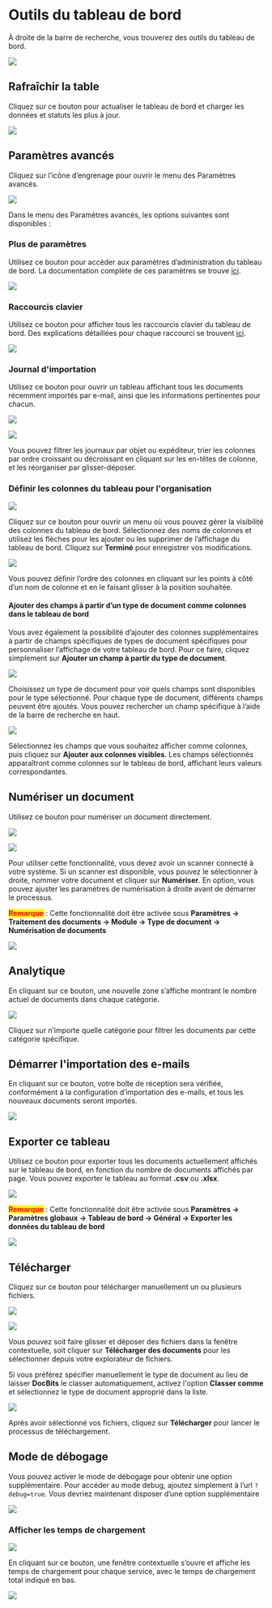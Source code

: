 # Outils du tableau de bord

À droite de la barre de recherche, vous trouverez des outils du tableau de bord.

![](https://raw.githubusercontent.com/Fellow-Consulting-AG/docbits/refs/heads/main/readme/.gitbook/assets/dashboard_tools_1.png)

## Rafraîchir la table

Cliquez sur ce bouton pour actualiser le tableau de bord et charger les données et statuts les plus à jour.

![](https://raw.githubusercontent.com/Fellow-Consulting-AG/docbits/refs/heads/main/readme/.gitbook/assets/dashboard_tools_2.png)

## Paramètres avancés

Cliquez sur l’icône d’engrenage pour ouvrir le menu des Paramètres avancés.

![](https://raw.githubusercontent.com/Fellow-Consulting-AG/docbits/refs/heads/main/readme/.gitbook/assets/dashboard_tools_8.png)

Dans le menu des Paramètres avancés, les options suivantes sont disponibles :

### Plus de paramètres

Utilisez ce bouton pour accéder aux paramètres d’administration du tableau de bord. La documentation complète de ces paramètres se trouve [ici](../../../administration-and-setup/settings/global-settings/dashboard/).

![](https://raw.githubusercontent.com/Fellow-Consulting-AG/docbits/refs/heads/main/readme/.gitbook/assets/dashboard_tools_3.png)

### Raccourcis clavier

Utilisez ce bouton pour afficher tous les raccourcis clavier du tableau de bord. Des explications détaillées pour chaque raccourci se trouvent [ici](keyboard-shortcuts.md).

![](https://raw.githubusercontent.com/Fellow-Consulting-AG/docbits/refs/heads/main/readme/.gitbook/assets/dashboard_tools_9.png)

### Journal d'importation

Utilisez ce bouton pour ouvrir un tableau affichant tous les documents récemment importés par e-mail, ainsi que les informations pertinentes pour chacun.

![](https://raw.githubusercontent.com/Fellow-Consulting-AG/docbits/refs/heads/main/readme/.gitbook/assets/dashboard_tools_10.png)

![](https://raw.githubusercontent.com/Fellow-Consulting-AG/docbits/refs/heads/main/readme/.gitbook/assets/dashboard_tools_15.png)

Vous pouvez filtrer les journaux par objet ou expéditeur, trier les colonnes par ordre croissant ou décroissant en cliquant sur les en-têtes de colonne, et les réorganiser par glisser-déposer.

### Définir les colonnes du tableau pour l'organisation

![](https://raw.githubusercontent.com/Fellow-Consulting-AG/docbits/refs/heads/main/readme/.gitbook/assets/dashboard_tools_11.png)

Cliquez sur ce bouton pour ouvrir un menu où vous pouvez gérer la visibilité des colonnes du tableau de bord. Sélectionnez des noms de colonnes et utilisez les flèches pour les ajouter ou les supprimer de l’affichage du tableau de bord. Cliquez sur **Terminé** pour enregistrer vos modifications.

![](https://raw.githubusercontent.com/Fellow-Consulting-AG/docbits/refs/heads/main/readme/.gitbook/assets/dashborad_tools_22.png)

Vous pouvez définir l’ordre des colonnes en cliquant sur les points à côté d’un nom de colonne et en le faisant glisser à la position souhaitée.

#### Ajouter des champs à partir d’un type de document comme colonnes dans le tableau de bord

Vous avez également la possibilité d’ajouter des colonnes supplémentaires à partir de champs spécifiques de types de document spécifiques pour personnaliser l’affichage de votre tableau de bord. Pour ce faire, cliquez simplement sur **Ajouter un champ à partir du type de document**.

![](https://raw.githubusercontent.com/Fellow-Consulting-AG/docbits/refs/heads/main/readme/.gitbook/assets/dashborad_tools_21.png)

Choisissez un type de document pour voir quels champs sont disponibles pour le type sélectionné. Pour chaque type de document, différents champs peuvent être ajoutés. Vous pouvez rechercher un champ spécifique à l’aide de la barre de recherche en haut.

![](https://raw.githubusercontent.com/Fellow-Consulting-AG/docbits/refs/heads/main/readme/.gitbook/assets/dashboard_tools_19.png)

Sélectionnez les champs que vous souhaitez afficher comme colonnes, puis cliquez sur **Ajouter aux colonnes visibles**. Les champs sélectionnés apparaîtront comme colonnes sur le tableau de bord, affichant leurs valeurs correspondantes.

## Numériser un document

Utilisez ce bouton pour numériser un document directement.

![](https://raw.githubusercontent.com/Fellow-Consulting-AG/docbits/refs/heads/main/readme/.gitbook/assets/dashboard_tools_4.png)

![](https://raw.githubusercontent.com/Fellow-Consulting-AG/docbits/refs/heads/main/readme/.gitbook/assets/dashboard_tools_17.png)

Pour utiliser cette fonctionnalité, vous devez avoir un scanner connecté à votre système. Si un scanner est disponible, vous pouvez le sélectionner à droite, nommer votre document et cliquer sur **Numériser**. En option, vous pouvez ajuster les paramètres de numérisation à droite avant de démarrer le processus.

<mark style="color:red;">**Remarque**</mark> : Cette fonctionnalité doit être activée sous **Paramètres -> Traitement des documents -> Module -> Type de document -> Numérisation de documents**

![](https://raw.githubusercontent.com/Fellow-Consulting-AG/docbits/refs/heads/main/readme/.gitbook/assets/dashboard_tools_27.png)

## Analytique

En cliquant sur ce bouton, une nouvelle zone s’affiche montrant le nombre actuel de documents dans chaque catégorie.

![](https://raw.githubusercontent.com/Fellow-Consulting-AG/docbits/refs/heads/main/readme/.gitbook/assets/dashboard_tools_14.png)

Cliquez sur n’importe quelle catégorie pour filtrer les documents par cette catégorie spécifique.

## Démarrer l'importation des e-mails

En cliquant sur ce bouton, votre boîte de réception sera vérifiée, conformément à la configuration d’importation des e-mails, et tous les nouveaux documents seront importés.

![](https://raw.githubusercontent.com/Fellow-Consulting-AG/docbits/refs/heads/main/readme/.gitbook/assets/dashboard_tools_6.png)

## Exporter ce tableau

Utilisez ce bouton pour exporter tous les documents actuellement affichés sur le tableau de bord, en fonction du nombre de documents affichés par page. Vous pouvez exporter le tableau au format **.csv** ou **.xlsx**.

![](https://raw.githubusercontent.com/Fellow-Consulting-AG/docbits/refs/heads/main/readme/.gitbook/assets/dashboard_settings_3.png)

<mark style="color:red;">**Remarque**</mark> : Cette fonctionnalité doit être activée sous **Paramètres -> Paramètres globaux -> Tableau de bord -> Général -> Exporter les données du tableau de bord**

![](https://raw.githubusercontent.com/Fellow-Consulting-AG/docbits/refs/heads/main/readme/.gitbook/assets/dashboard_tools_26.png)

## Télécharger

Cliquez sur ce bouton pour télécharger manuellement un ou plusieurs fichiers.

![](https://raw.githubusercontent.com/Fellow-Consulting-AG/docbits/refs/heads/main/readme/.gitbook/assets/dashboard_tools_7.png)

![](https://raw.githubusercontent.com/Fellow-Consulting-AG/docbits/refs/heads/main/readme/.gitbook/assets/dashboard_tools_16.png)

Vous pouvez soit faire glisser et déposer des fichiers dans la fenêtre contextuelle, soit cliquer sur **Télécharger des documents** pour les sélectionner depuis votre explorateur de fichiers.

Si vous préférez spécifier manuellement le type de document au lieu de laisser **DocBits** le classer automatiquement, activez l'option **Classer comme** et sélectionnez le type de document approprié dans la liste.

![](https://raw.githubusercontent.com/Fellow-Consulting-AG/docbits/refs/heads/main/readme/.gitbook/assets/dashboard_tools_5.png)

Après avoir sélectionné vos fichiers, cliquez sur **Télécharger** pour lancer le processus de téléchargement.

## Mode de débogage

Vous pouvez activer le mode de débogage pour obtenir une option supplémentaire. Pour accéder au mode debug, ajoutez simplement à l’url `?debug=true`. Vous devriez maintenant disposer d’une option supplémentaire

![](https://raw.githubusercontent.com/Fellow-Consulting-AG/docbits/refs/heads/main/readme/.gitbook/assets/dashboard_tools_24.png)

### Afficher les temps de chargement

![](https://raw.githubusercontent.com/Fellow-Consulting-AG/docbits/refs/heads/main/readme/.gitbook/assets/dashboard_tools_20.png)

En cliquant sur ce bouton, une fenêtre contextuelle s’ouvre et affiche les temps de chargement pour chaque service, avec le temps de chargement total indiqué en bas.

![](https://raw.githubusercontent.com/Fellow-Consulting-AG/docbits/refs/heads/main/readme/.gitbook/assets/dashboard_tools_23.png)
